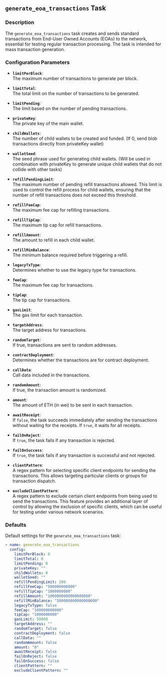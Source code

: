 ## `generate_eoa_transactions` Task

### Description
The `generate_eoa_transactions` task creates and sends standard transactions from End-User Owned Accounts (EOAs) to the network, essential for testing regular transaction processing.
The task is intended for mass transaction generation.

### Configuration Parameters

- **`limitPerBlock`**:\
  The maximum number of transactions to generate per block.

- **`limitTotal`**:\
  The total limit on the number of transactions to be generated.

- **`limitPending`**:\
  The limit based on the number of pending transactions.

- **`privateKey`**:\
  The private key of the main wallet.

- **`childWallets`**:\
  The number of child wallets to be created and funded. (If 0, send blob transactions directly from privateKey wallet)

- **`walletSeed`**:\
  The seed phrase used for generating child wallets. (Will be used in combination with privateKey to generate unique child wallets that do not collide with other tasks)

- **`refillPendingLimit`**:\
  The maximum number of pending refill transactions allowed. This limit is used to control the refill process for child wallets, ensuring that the number of refill transactions does not exceed this threshold.

- **`refillFeeCap`**:\
  The maximum fee cap for refilling transactions.

- **`refillTipCap`**:\
  The maximum tip cap for refill transactions.

- **`refillAmount`**:\
  The amount to refill in each child wallet.

- **`refillMinBalance`**:\
  The minimum balance required before triggering a refill.

- **`legacyTxType`**:\
  Determines whether to use the legacy type for transactions.

- **`feeCap`**:\
  The maximum fee cap for transactions.

- **`tipCap`**:\
  The tip cap for transactions.

- **`gasLimit`**:\
  The gas limit for each transaction.

- **`targetAddress`**:\
  The target address for transactions.

- **`randomTarget`**:\
  If true, transactions are sent to random addresses.

- **`contractDeployment`**:\
  Determines whether the transactions are for contract deployment.

- **`callData`**:\
  Call data included in the transactions.

- **`randomAmount`**:\
  If true, the transaction amount is randomized.

- **`amount`**:\
  The amount of ETH (in wei) to be sent in each transaction.

- **`awaitReceipt`**:\
  If `false`, the task succeeds immediately after sending the transactions without waiting for the receipts. If `true`, it waits for all receipts.

- **`failOnReject`**:\
  If `true`, the task fails if any transaction is rejected.

- **`failOnSuccess`**:\
  If `true`, the task fails if any transaction is successful and not rejected.

- **`clientPattern`**:\
  A regex pattern for selecting specific client endpoints for sending the transactions. This allows targeting particular clients or groups for transaction dispatch.

- **`excludeClientPattern`**:\
  A regex pattern to exclude certain client endpoints from being used to send the transactions. This feature provides an additional layer of control by allowing the exclusion of specific clients, which can be useful for testing under various network scenarios.


### Defaults

Default settings for the `generate_eoa_transactions` task:

```yaml
- name: generate_eoa_transactions
  config:
    limitPerBlock: 0
    limitTotal: 0
    limitPending: 0
    privateKey: ""
    childWallets: 0
    walletSeed: ""
    refillPendingLimit: 200
    refillFeeCap: "500000000000"
    refillTipCap: "1000000000"
    refillAmount: "1000000000000000000"
    refillMinBalance: "500000000000000000"
    legacyTxType: false
    feeCap: "100000000000"
    tipCap: "1000000000"
    gasLimit: 50000
    targetAddress: ""
    randomTarget: false
    contractDeployment: false
    callData: ""
    randomAmount: false
    amount: "0"
    awaitReceipt: false
    failOnReject: false
    failOnSuccess: false
    clientPattern: ""
    excludeClientPattern: ""
```
